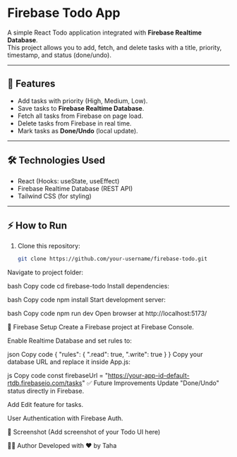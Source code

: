 # Firebase Todo App

A simple React Todo application integrated with **Firebase Realtime Database**.  
This project allows you to add, fetch, and delete tasks with a title, priority, timestamp, and status (done/undo).

---

## 🚀 Features
- Add tasks with priority (High, Medium, Low).
- Save tasks to **Firebase Realtime Database**.
- Fetch all tasks from Firebase on page load.
- Delete tasks from Firebase in real time.
- Mark tasks as **Done/Undo** (local update).

---

## 🛠️ Technologies Used
- React (Hooks: useState, useEffect)
- Firebase Realtime Database (REST API)
- Tailwind CSS (for styling)

---

## ⚡ How to Run
1. Clone this repository:
   ```bash
   git clone https://github.com/your-username/firebase-todo.git
Navigate to project folder:

bash
Copy code
cd firebase-todo
Install dependencies:

bash
Copy code
npm install
Start development server:

bash
Copy code
npm run dev
Open browser at http://localhost:5173/

🔑 Firebase Setup
Create a Firebase project at Firebase Console.

Enable Realtime Database and set rules to:

json
Copy code
{
  "rules": {
    ".read": true,
    ".write": true
  }
}
Copy your database URL and replace it inside App.js:

js
Copy code
const firebaseUrl = "https://your-app-id-default-rtdb.firebaseio.com/tasks"
✅ Future Improvements
Update "Done/Undo" status directly in Firebase.

Add Edit feature for tasks.

User Authentication with Firebase Auth.

📸 Screenshot
(Add screenshot of your Todo UI here)

👨‍💻 Author
Developed with ❤️ by Taha
